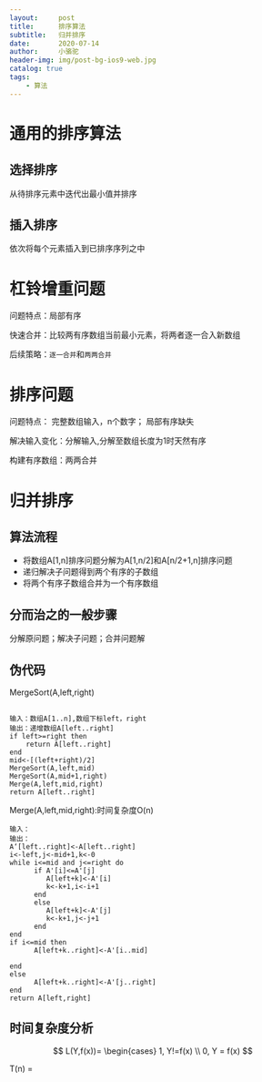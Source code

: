 ```yaml
---
layout:     post
title:      排序算法
subtitle:   归并排序
date:       2020-07-14
author:     小骆驼
header-img: img/post-bg-ios9-web.jpg
catalog: true
tags:
    - 算法
---
```

# 通用的排序算法

## 选择排序
从待排序元素中迭代出最小值并排序

## 插入排序
依次将每个元素插入到已排序序列之中

# 杠铃增重问题
问题特点：局部有序

快速合并：比较两有序数组当前最小元素，将两者逐一合入新数组

后续策略：`逐一合并`和`两两合并`

# 排序问题
问题特点：
完整数组输入，n个数字；
局部有序缺失

解决输入变化：分解输入,分解至数组长度为1时天然有序

构建有序数组：两两合并

# 归并排序
## 算法流程
- 将数组A[1,n]排序问题分解为A[1,n/2]和A[n/2+1,n]排序问题
- 递归解决子问题得到两个有序的子数组
- 将两个有序子数组合并为一个有序数组
## 分而治之的一般步骤
分解原问题；解决子问题；合并问题解
## 伪代码
MergeSort(A,left,right)

```

输入：数组A[1..n],数组下标left，right
输出：递增数组A[left..right]
if left>=right then
    return A[left..right]
end
mid<-[(left+right)/2]
MergeSort(A,left,mid)
MergeSort(A,mid+1,right)
Merge(A,left,mid,right)
return A[left..right]

```

Merge(A,left,mid,right):时间复杂度O(n)
```
输入：
输出：
A‘[left..right]<-A[left..right]
i<-left,j<-mid+1,k<-0
while i<=mid and j<=right do
      if A'[i]<=A'[j]
         A[left+k]<-A'[i]
         k<-k+1,i<-i+1
      end
      else
         A[left+k]<-A'[j]
         k<-k+1,j<-j+1
      end
end
if i<=mid then
      A[left+k..right]<-A'[i..mid]

end
else
      A[left+k..right]<-A'[j..right]
end
return A[left,right]
```
## 时间复杂度分析
$$
L(Y,f(x))=
\begin{cases}
1, Y!=f(x) \\
0, Y = f(x)
$$

T(n) = 

